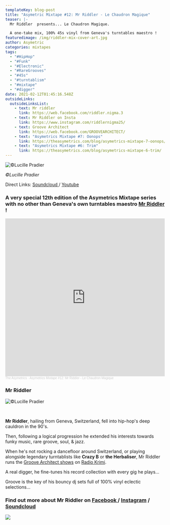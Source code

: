 ```yaml
---
templateKey: blog-post
title: "Asymetric Mixtape #12: Mr Riddler - Le Chaudron Magique"
teaser: |-
  Mr Riddler  presents... Le Chaudron Magique.

  A one-take mix, 100% 45s vinyl from Geneva's turntables maestro !
featuredimage: /img/riddler-mix-cover-art.jpg
author: Asymetric
categories: mixtapes
tags:
  - "#HipHop"
  - "#Funk"
  - "#Electronic"
  - "#RareGrooves"
  - "#45s"
  - "#turntablism"
  - "#mixtape"
  - "#digger"
date: 2021-02-12T01:45:16.548Z
outsideLinks:
  outsideLinksList:
    - text: Mr riddler
      link: https://web.facebook.com/riddler.nigma.3
    - text: Mr Riddler on Insta
      link: https://www.instagram.com/riddlernigma25/
    - text: Groove Architect
      link: https://web.facebook.com/GROOVEARCHITECT/
    - text: "Asymetrics Mixtape #7: Oonops"
      link: https://theasymetrics.com/blog/asymetrics-mixtape-7-oonops/
    - text: "Asymetrics Mixtape #6: Trim"
      link: https://theasymetrics.com/blog/asymetrics-mixtape-6-trim/
---
```

![](/img/theasymetrics_mr-riddler-hands-cc-lucille-pradier_big-.jpg "©Lucille Pradier")

*©Lucille Pradier*

Direct Links: [Soundcloud ](https://soundcloud.com/the-asymetrics/asymetrics-mixtape-12-mr-riddler-le-chaudron-magique)/ [Youtube](https://www.youtube.com/watch?v=Pt0ZZInE6Wk)

### A very special 12th edition of the Asymetrics Mixtape series with no other than Geneva's own turntables maestro [Mr Riddler](https://web.facebook.com/riddler.nigma.3) !

<iframe width="100%" height="500" scrolling="no" frameborder="no" allow="autoplay" src="https://w.soundcloud.com/player/?url=https%3A//api.soundcloud.com/tracks/983876356&color=%23ff5500&auto_play=false&hide_related=false&show_comments=true&show_user=true&show_reposts=false&show_teaser=true&visual=true"></iframe><div style="font-size: 10px; color: #cccccc;line-break: anywhere;word-break: normal;overflow: hidden;white-space: nowrap;text-overflow: ellipsis; font-family: Interstate,Lucida Grande,Lucida Sans Unicode,Lucida Sans,Garuda,Verdana,Tahoma,sans-serif;font-weight: 100;"><a href="https://soundcloud.com/the-asymetrics" title="The Asymetrics" target="_blank" style="color: #cccccc; text-decoration: none;">The Asymetrics</a> · <a href="https://soundcloud.com/the-asymetrics/asymetrics-mixtape-12-mr-riddler-le-chaudron-magique" title="Asymetrics Mixtape #12: Mr Riddler - Le Chaudron Magique" target="_blank" style="color: #cccccc; text-decoration: none;">Asymetrics Mixtape #12: Mr Riddler - Le Chaudron Magique</a></div>

### Mr Riddler

![](/img/theasymetrics_mr-riddler-cc-lucille-pradier.jpg "©Lucille Pradier")

**<br>**

**Mr Riddler**, hailing from Geneva, Switzerland, fell into hip-hop's deep cauldron in the 90's.

Then, following a logical progression he extended his interests towards funky music, rare groove, soul, & jazz.

When he's not rocking a dancefloor around Switzerland, or playing alongside legendary turntablists like **Crazy B** or **the Herbaliser**, Mr Riddler runs the [Groove Architect shows](http://www.radiokrimi.com/blog/podcasts-hip-hop/227-podcast-by-riddler-nigma) on [Radio Krimi](http://www.radiokrimi.com/).

A real digger, he fine-tunes his record collection with every gig he plays...

Groove is the key of his bouncy dj sets full of 100% vinyl eclectic selections...

### Find out more about Mr Riddler on [Facebook ](https://web.facebook.com/riddler.nigma.3)/ [Instagram](https://www.instagram.com/riddlernigma25/) / [Soundcloud](https://soundcloud.com/riddler)

![](https://ssl.gstatic.com/ui/v1/icons/mail/images/cleardot.gif)